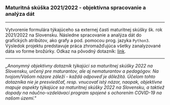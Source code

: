 ### Maturitná skúška 2021/2022 - objektívna spracovanie a analýza dát
___

Vytvorenie formulára týkajúceho sa externej časti maturitnej skúšky šk. rok 2021/2022 na Slovensku. Následne spracovanie a analýza dát do grafických atribútov, ako grafy a pod. pomocou prog. jazyka `Python3`. Výsledok projektu predstavuje práca zhromažďujúca všetky zanalyzované dáta vo forme brožúrky. Odkaz na pôvodný dotazník: [link](https://forms.office.com/pages/responsepage.aspx?id=R_en-YMo-UqLHiEQRWGG_e9CtXhe87FAm_eS3X-54J1UNEpZRjVKWFpXQkk3TkVWUlc4WkFLQVpNVy4u).

___

*„Anonymný objektívny dotazník týkajúci sa maturitnej skúšky 2022 na Slovensku, určený pre maturantov, ale aj nematurantov a pedagógov. Na tvojom/Vašom názore záleží - každá odpoveď je dôležitá. Účelom tohto dotazníka nie je presviedčať, resp. vnucovať istý názor, naopak, objektívne mapuje aspekty týkajúce sa maturitnej skúšky 2022 na Slovensku, a taktiež dopady na náučno-vzdelávací program spojené s ochorením COVID-19 na našom území."*
